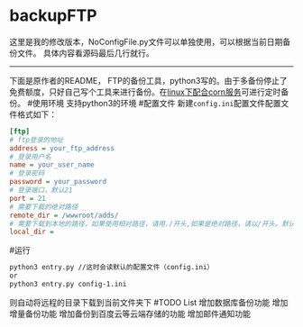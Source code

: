 # backupFTP

这里是我的修改版本，NoConfigFile.py文件可以单独使用，可以根据当前日期备份文件。
具体内容看源码最后几行就行。

---------------------


下面是原作者的README，
FTP的备份工具，python3写的。由于多备份停止了免费额度，只好自己写个工具来进行备份。在[linux下配合corn服务](http://www.findspace.name/res/902)可进行定时备份。
#使用环境
支持python3的环境
#配置文件
新建`config.ini`配置文件配置文件格式如下：
```ini
[ftp]
# ftp登录的地址
address = your_ftp_address
# 登录用户名
name = your_user_name
# 登录密码
password = your_password
# 登录端口，默认21
port = 21
# 需要下载的绝对路径
remote_dir = /wwwroot/adds/
# 需要下载到本地的路径，如果使用相对路径，请用./开头,如果是绝对路径，请以/开头。默认是./back/此项非必需,可直接去掉
local_dir = 
```
#运行
```bash
python3 entry.py //这时会读默认的配置文件（config.ini）
or
python3 entry.py config-1.ini
```
则自动将远程的目录下载到当前文件夹下
#TODO List
增加数据库备份功能
增加增量备份功能
增加备份到百度云等云端存储的功能
增加邮件通知功能
